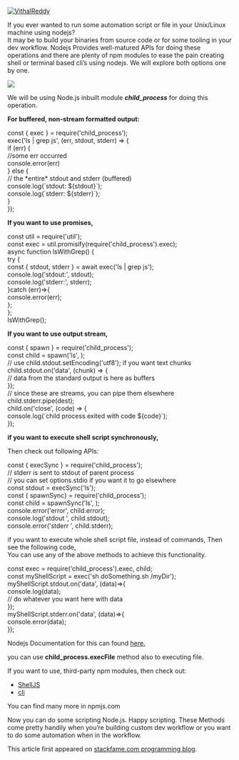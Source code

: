 [![VithalReddy](https://miro.medium.com/fit/c/96/96/1*GlQSX_dAtVf7agV94PlmgA.jpeg)](https://medium.com/@vithalreddy?source=post_page-----b9f2455cb6b7--------------------------------)

If you ever wanted to run some automation script or file in your Unix/Linux machine using nodejs?  
It may be to build your binaries from source code or for some tooling in your dev workflow. Nodejs Provides well-matured APIs for doing these operations and there are plenty of npm modules to ease the pain creating shell or terminal based cli’s using nodejs. We will explore both options one by one.

![](https://miro.medium.com/max/1400/1*Zjt0batpaF_HDVvtSnRb7A.jpeg)

We will be using Node.js inbuilt module **_child\_process_** for doing this operation.

**For buffered, non-stream formatted output:**

const { exec } = require('child\_process');  
exec('ls | grep js', (err, stdout, stderr) => {  
  if (err) {  
    //some err occurred  
    console.error(err)  
  } else {  
   // the \*entire\* stdout and stderr (buffered)  
   console.log(\`stdout: ${stdout}\`);  
   console.log(\`stderr: ${stderr}\`);  
  }  
});

**If you want to use promises,**

const util = require('util');  
const exec = util.promisify(require('child\_process').exec);  
async function lsWithGrep() {  
  try {  
      const { stdout, stderr } = await exec('ls | grep js');  
      console.log('stdout:', stdout);  
      console.log('stderr:', stderr);  
  }catch (err)=>{  
     console.error(err);  
  };  
};  
lsWithGrep();

**If you want to use output stream,**

const { spawn } = require('child\_process');  
const child = spawn('ls', );  
// use child.stdout.setEncoding('utf8'); if you want text chunks  
child.stdout.on('data', (chunk) => {  
  // data from the standard output is here as buffers  
});  
// since these are streams, you can pipe them elsewhere  
child.stderr.pipe(dest);  
child.on('close', (code) => {  
  console.log(\`child process exited with code ${code}\`);  
});

**if you want to execute shell script synchronously,**

Then check out following APIs:

const { execSync } = require('child\_process');  
// stderr is sent to stdout of parent process  
// you can set options.stdio if you want it to go elsewhere  
const stdout = execSync('ls');  
const { spawnSync} = require('child\_process');  
const child = spawnSync('ls', );  
console.error('error', child.error);  
console.log('stdout ', child.stdout);  
console.error('stderr ', child.stderr);

if you want to execute whole shell script file, instead of commands, Then see the following code,  
You can use any of the above methods to achieve this functionality.

const exec = require('child\_process').exec, child;  
const myShellScript = exec('sh doSomething.sh /myDir');  
myShellScript.stdout.on('data', (data)=>{  
    console.log(data);   
    // do whatever you want here with data  
});  
myShellScript.stderr.on('data', (data)=>{  
    console.error(data);  
});

Nodejs Documentation for this can found [here.](https://nodejs.org/api/child_process.html)

you can use **child\_process.execFile** method also to executing file.

If you want to use, third-party npm modules, then check out:

-   [ShellJS](https://www.npmjs.com/package/shelljs)
-   [cli](https://www.npmjs.com/package/cli)

You can find many more in npmjs.com

Now you can do some scripting Node.js. Happy scripting. These Methods come pretty handily when you’re building custom dev workflow or you want to do some automation when in the workflow.

This article first appeared on [stackfame.com programming blog](https://stackfame.com/run-shell-script-file-or-command-nodejs).